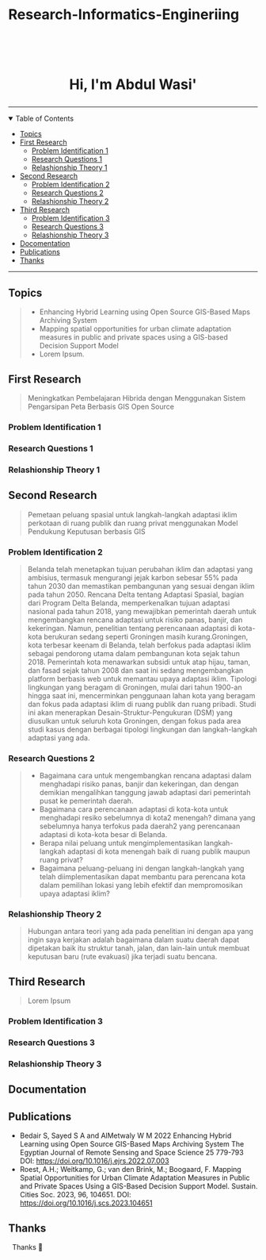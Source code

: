 # Research-Informatics-Engineriing

<h1 align="center">
  <br>
  <a href="https://github.com/abdwasidev"></a>
  <br>
  Hi, I'm Abdul Wasi'
  <br>
  <p align="center">
<!--     This is My Research -->
  </p>
</h1>

---

<details open="open">
<summary>Table of Contents</summary>

- [Topics](#topics)
- [First Research](#first-research)
  - [Problem Identification 1](#problem-identification-1)
  - [Research Questions 1](#research-questions-1)
  - [Relashionship Theory 1](#relashionship-theory-1)
- [Second Research](#second-research)
  - [Problem Identification 2](#problem-identification-2)
  - [Research Questions 2](#research-questions-2)
  - [Relashionship Theory 2](#relashionship-theory-2)
- [Third Research](#third-research)
  - [Problem Identification 3](#problem-identification-3)
  - [Research Questions 3](#research-questions-3)
  - [Relashionship Theory 3](#relashionship-theory-3)
- [Docomentation](#docomentation)
- [Publications](#publications)
- [Thanks](#thanks)

</details>

---

## Topics

> - Enhancing Hybrid Learning using Open Source GIS-Based Maps Archiving System
> - Mapping spatial opportunities for urban climate adaptation measures in public and private spaces using a GIS-based Decision Support Model
> - Lorem Ipsum.

## First Research
> Meningkatkan Pembelajaran Hibrida dengan Menggunakan Sistem Pengarsipan Peta Berbasis GIS Open Source

### Problem Identification 1
> 

### Research Questions 1
> 

### Relashionship Theory 1
>

## Second Research
> Pemetaan peluang spasial untuk langkah-langkah adaptasi iklim perkotaan di ruang publik dan ruang privat menggunakan Model Pendukung Keputusan berbasis GIS

### Problem Identification 2
> Belanda telah menetapkan tujuan perubahan iklim dan adaptasi yang ambisius, termasuk mengurangi jejak karbon sebesar 55% pada tahun 2030 dan memastikan pembangunan yang sesuai dengan iklim pada tahun 2050. Rencana Delta tentang Adaptasi Spasial, bagian dari Program Delta Belanda, memperkenalkan tujuan adaptasi nasional pada tahun 2018, yang mewajibkan pemerintah daerah untuk mengembangkan rencana adaptasi untuk risiko panas, banjir, dan kekeringan. Namun, penelitian tentang perencanaan adaptasi di kota-kota berukuran sedang seperti Groningen masih kurang.Groningen, kota terbesar keenam di Belanda, telah berfokus pada adaptasi iklim sebagai pendorong utama dalam pembangunan kota sejak tahun 2018. Pemerintah kota menawarkan subsidi untuk atap hijau, taman, dan fasad sejak tahun 2008 dan saat ini sedang mengembangkan platform berbasis web untuk memantau upaya adaptasi iklim. Tipologi lingkungan yang beragam di Groningen, mulai dari tahun 1900-an hingga saat ini, mencerminkan penggunaan lahan kota yang beragam dan fokus pada adaptasi iklim di ruang publik dan ruang pribadi. Studi ini akan menerapkan Desain-Struktur-Pengukuran (DSM) yang diusulkan untuk seluruh kota Groningen, dengan fokus pada area studi kasus dengan berbagai tipologi lingkungan dan langkah-langkah adaptasi yang ada.

### Research Questions 2
> - Bagaimana cara untuk mengembangkan rencana adaptasi dalam menghadapi risiko panas, banjir dan kekeringan, dan dengan demikian mengalihkan tanggung jawab adaptasi dari pemerintah pusat ke pemerintah daerah.
> - Bagaimana cara perencanaan adaptasi di kota-kota untuk menghadapi resiko sebelumnya di kota2 menengah? dimana yang sebelumnya hanya terfokus pada daerah2 yang perencanaan adaptasi di kota-kota besar di Belanda.
> - Berapa nilai peluang untuk mengimplementasikan langkah-langkah adaptasi di kota menengah baik di ruang publik maupun ruang privat?
> - Bagaimana peluang-peluang ini dengan langkah-langkah yang telah diimplementasikan dapat membantu para perencana kota dalam pemilihan lokasi yang lebih efektif dan mempromosikan upaya adaptasi iklim?

### Relashionship Theory 2
> Hubungan antara teori yang ada pada penelitian ini dengan apa yang ingin saya kerjakan adalah bagaimana dalam suatu daerah dapat dipetakan baik itu struktur tanah, jalan, dan lain-lain untuk membuat keputusan baru (rute evakuasi) jika terjadi suatu bencana.  

## Third Research
> Lorem Ipsum

### Problem Identification 3
### Research Questions 3
### Relashionship Theory 3

## Documentation
## Publications
- Bedair S, Sayed S A and AlMetwaly W M 2022 Enhancing Hybrid Learning using Open Source GIS-Based Maps Archiving System The Egyptian Journal of Remote Sensing and Space Science 25 779-793 DOI: https://doi.org/10.1016/j.ejrs.2022.07.003
- Roest, A.H.; Weitkamp, G.; van den Brink, M.; Boogaard, F. Mapping Spatial Opportunities for Urban Climate Adaptation Measures in Public and Private Spaces Using a GIS-Based Decision Support Model. Sustain. Cities Soc. 2023, 96, 104651. DOI: https://doi.org/10.1016/j.scs.2023.104651

## Thanks
&nbsp; Thanks 🙏
